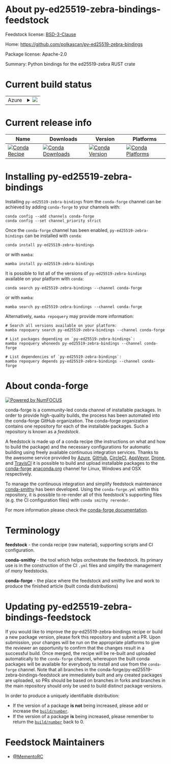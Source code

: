 About py-ed25519-zebra-bindings-feedstock
=========================================

Feedstock license: [BSD-3-Clause](https://github.com/conda-forge/py-ed25519-zebra-bindings-feedstock/blob/main/LICENSE.txt)

Home: https://github.com/polkascan/py-ed25519-zebra-bindings

Package license: Apache-2.0

Summary: Python bindings for the ed25519-zebra RUST crate

Current build status
====================


<table>
    
  <tr>
    <td>Azure</td>
    <td>
      <details>
        <summary>
          <a href="https://dev.azure.com/conda-forge/feedstock-builds/_build/latest?definitionId=20656&branchName=main">
            <img src="https://dev.azure.com/conda-forge/feedstock-builds/_apis/build/status/py-ed25519-zebra-bindings-feedstock?branchName=main">
          </a>
        </summary>
        <table>
          <thead><tr><th>Variant</th><th>Status</th></tr></thead>
          <tbody><tr>
              <td>linux_64_python3.10</td>
              <td>
                <a href="https://dev.azure.com/conda-forge/feedstock-builds/_build/latest?definitionId=20656&branchName=main">
                  <img src="https://dev.azure.com/conda-forge/feedstock-builds/_apis/build/status/py-ed25519-zebra-bindings-feedstock?branchName=main&jobName=linux&configuration=linux%20linux_64_python3.10" alt="variant">
                </a>
              </td>
            </tr><tr>
              <td>linux_64_python3.11</td>
              <td>
                <a href="https://dev.azure.com/conda-forge/feedstock-builds/_build/latest?definitionId=20656&branchName=main">
                  <img src="https://dev.azure.com/conda-forge/feedstock-builds/_apis/build/status/py-ed25519-zebra-bindings-feedstock?branchName=main&jobName=linux&configuration=linux%20linux_64_python3.11" alt="variant">
                </a>
              </td>
            </tr><tr>
              <td>linux_64_python3.12</td>
              <td>
                <a href="https://dev.azure.com/conda-forge/feedstock-builds/_build/latest?definitionId=20656&branchName=main">
                  <img src="https://dev.azure.com/conda-forge/feedstock-builds/_apis/build/status/py-ed25519-zebra-bindings-feedstock?branchName=main&jobName=linux&configuration=linux%20linux_64_python3.12" alt="variant">
                </a>
              </td>
            </tr><tr>
              <td>linux_64_python3.8</td>
              <td>
                <a href="https://dev.azure.com/conda-forge/feedstock-builds/_build/latest?definitionId=20656&branchName=main">
                  <img src="https://dev.azure.com/conda-forge/feedstock-builds/_apis/build/status/py-ed25519-zebra-bindings-feedstock?branchName=main&jobName=linux&configuration=linux%20linux_64_python3.8" alt="variant">
                </a>
              </td>
            </tr><tr>
              <td>linux_64_python3.9</td>
              <td>
                <a href="https://dev.azure.com/conda-forge/feedstock-builds/_build/latest?definitionId=20656&branchName=main">
                  <img src="https://dev.azure.com/conda-forge/feedstock-builds/_apis/build/status/py-ed25519-zebra-bindings-feedstock?branchName=main&jobName=linux&configuration=linux%20linux_64_python3.9" alt="variant">
                </a>
              </td>
            </tr><tr>
              <td>osx_64_python3.10</td>
              <td>
                <a href="https://dev.azure.com/conda-forge/feedstock-builds/_build/latest?definitionId=20656&branchName=main">
                  <img src="https://dev.azure.com/conda-forge/feedstock-builds/_apis/build/status/py-ed25519-zebra-bindings-feedstock?branchName=main&jobName=osx&configuration=osx%20osx_64_python3.10" alt="variant">
                </a>
              </td>
            </tr><tr>
              <td>osx_64_python3.11</td>
              <td>
                <a href="https://dev.azure.com/conda-forge/feedstock-builds/_build/latest?definitionId=20656&branchName=main">
                  <img src="https://dev.azure.com/conda-forge/feedstock-builds/_apis/build/status/py-ed25519-zebra-bindings-feedstock?branchName=main&jobName=osx&configuration=osx%20osx_64_python3.11" alt="variant">
                </a>
              </td>
            </tr><tr>
              <td>osx_64_python3.12</td>
              <td>
                <a href="https://dev.azure.com/conda-forge/feedstock-builds/_build/latest?definitionId=20656&branchName=main">
                  <img src="https://dev.azure.com/conda-forge/feedstock-builds/_apis/build/status/py-ed25519-zebra-bindings-feedstock?branchName=main&jobName=osx&configuration=osx%20osx_64_python3.12" alt="variant">
                </a>
              </td>
            </tr><tr>
              <td>osx_64_python3.8</td>
              <td>
                <a href="https://dev.azure.com/conda-forge/feedstock-builds/_build/latest?definitionId=20656&branchName=main">
                  <img src="https://dev.azure.com/conda-forge/feedstock-builds/_apis/build/status/py-ed25519-zebra-bindings-feedstock?branchName=main&jobName=osx&configuration=osx%20osx_64_python3.8" alt="variant">
                </a>
              </td>
            </tr><tr>
              <td>osx_64_python3.9</td>
              <td>
                <a href="https://dev.azure.com/conda-forge/feedstock-builds/_build/latest?definitionId=20656&branchName=main">
                  <img src="https://dev.azure.com/conda-forge/feedstock-builds/_apis/build/status/py-ed25519-zebra-bindings-feedstock?branchName=main&jobName=osx&configuration=osx%20osx_64_python3.9" alt="variant">
                </a>
              </td>
            </tr><tr>
              <td>win_64_python3.10</td>
              <td>
                <a href="https://dev.azure.com/conda-forge/feedstock-builds/_build/latest?definitionId=20656&branchName=main">
                  <img src="https://dev.azure.com/conda-forge/feedstock-builds/_apis/build/status/py-ed25519-zebra-bindings-feedstock?branchName=main&jobName=win&configuration=win%20win_64_python3.10" alt="variant">
                </a>
              </td>
            </tr><tr>
              <td>win_64_python3.11</td>
              <td>
                <a href="https://dev.azure.com/conda-forge/feedstock-builds/_build/latest?definitionId=20656&branchName=main">
                  <img src="https://dev.azure.com/conda-forge/feedstock-builds/_apis/build/status/py-ed25519-zebra-bindings-feedstock?branchName=main&jobName=win&configuration=win%20win_64_python3.11" alt="variant">
                </a>
              </td>
            </tr><tr>
              <td>win_64_python3.12</td>
              <td>
                <a href="https://dev.azure.com/conda-forge/feedstock-builds/_build/latest?definitionId=20656&branchName=main">
                  <img src="https://dev.azure.com/conda-forge/feedstock-builds/_apis/build/status/py-ed25519-zebra-bindings-feedstock?branchName=main&jobName=win&configuration=win%20win_64_python3.12" alt="variant">
                </a>
              </td>
            </tr><tr>
              <td>win_64_python3.8</td>
              <td>
                <a href="https://dev.azure.com/conda-forge/feedstock-builds/_build/latest?definitionId=20656&branchName=main">
                  <img src="https://dev.azure.com/conda-forge/feedstock-builds/_apis/build/status/py-ed25519-zebra-bindings-feedstock?branchName=main&jobName=win&configuration=win%20win_64_python3.8" alt="variant">
                </a>
              </td>
            </tr><tr>
              <td>win_64_python3.9</td>
              <td>
                <a href="https://dev.azure.com/conda-forge/feedstock-builds/_build/latest?definitionId=20656&branchName=main">
                  <img src="https://dev.azure.com/conda-forge/feedstock-builds/_apis/build/status/py-ed25519-zebra-bindings-feedstock?branchName=main&jobName=win&configuration=win%20win_64_python3.9" alt="variant">
                </a>
              </td>
            </tr>
          </tbody>
        </table>
      </details>
    </td>
  </tr>
</table>

Current release info
====================

| Name | Downloads | Version | Platforms |
| --- | --- | --- | --- |
| [![Conda Recipe](https://img.shields.io/badge/recipe-py--ed25519--zebra--bindings-green.svg)](https://anaconda.org/conda-forge/py-ed25519-zebra-bindings) | [![Conda Downloads](https://img.shields.io/conda/dn/conda-forge/py-ed25519-zebra-bindings.svg)](https://anaconda.org/conda-forge/py-ed25519-zebra-bindings) | [![Conda Version](https://img.shields.io/conda/vn/conda-forge/py-ed25519-zebra-bindings.svg)](https://anaconda.org/conda-forge/py-ed25519-zebra-bindings) | [![Conda Platforms](https://img.shields.io/conda/pn/conda-forge/py-ed25519-zebra-bindings.svg)](https://anaconda.org/conda-forge/py-ed25519-zebra-bindings) |

Installing py-ed25519-zebra-bindings
====================================

Installing `py-ed25519-zebra-bindings` from the `conda-forge` channel can be achieved by adding `conda-forge` to your channels with:

```
conda config --add channels conda-forge
conda config --set channel_priority strict
```

Once the `conda-forge` channel has been enabled, `py-ed25519-zebra-bindings` can be installed with `conda`:

```
conda install py-ed25519-zebra-bindings
```

or with `mamba`:

```
mamba install py-ed25519-zebra-bindings
```

It is possible to list all of the versions of `py-ed25519-zebra-bindings` available on your platform with `conda`:

```
conda search py-ed25519-zebra-bindings --channel conda-forge
```

or with `mamba`:

```
mamba search py-ed25519-zebra-bindings --channel conda-forge
```

Alternatively, `mamba repoquery` may provide more information:

```
# Search all versions available on your platform:
mamba repoquery search py-ed25519-zebra-bindings --channel conda-forge

# List packages depending on `py-ed25519-zebra-bindings`:
mamba repoquery whoneeds py-ed25519-zebra-bindings --channel conda-forge

# List dependencies of `py-ed25519-zebra-bindings`:
mamba repoquery depends py-ed25519-zebra-bindings --channel conda-forge
```


About conda-forge
=================

[![Powered by
NumFOCUS](https://img.shields.io/badge/powered%20by-NumFOCUS-orange.svg?style=flat&colorA=E1523D&colorB=007D8A)](https://numfocus.org)

conda-forge is a community-led conda channel of installable packages.
In order to provide high-quality builds, the process has been automated into the
conda-forge GitHub organization. The conda-forge organization contains one repository
for each of the installable packages. Such a repository is known as a *feedstock*.

A feedstock is made up of a conda recipe (the instructions on what and how to build
the package) and the necessary configurations for automatic building using freely
available continuous integration services. Thanks to the awesome service provided by
[Azure](https://azure.microsoft.com/en-us/services/devops/), [GitHub](https://github.com/),
[CircleCI](https://circleci.com/), [AppVeyor](https://www.appveyor.com/),
[Drone](https://cloud.drone.io/welcome), and [TravisCI](https://travis-ci.com/)
it is possible to build and upload installable packages to the
[conda-forge](https://anaconda.org/conda-forge) [anaconda.org](https://anaconda.org/)
channel for Linux, Windows and OSX respectively.

To manage the continuous integration and simplify feedstock maintenance
[conda-smithy](https://github.com/conda-forge/conda-smithy) has been developed.
Using the ``conda-forge.yml`` within this repository, it is possible to re-render all of
this feedstock's supporting files (e.g. the CI configuration files) with ``conda smithy rerender``.

For more information please check the [conda-forge documentation](https://conda-forge.org/docs/).

Terminology
===========

**feedstock** - the conda recipe (raw material), supporting scripts and CI configuration.

**conda-smithy** - the tool which helps orchestrate the feedstock.
                   Its primary use is in the construction of the CI ``.yml`` files
                   and simplify the management of *many* feedstocks.

**conda-forge** - the place where the feedstock and smithy live and work to
                  produce the finished article (built conda distributions)


Updating py-ed25519-zebra-bindings-feedstock
============================================

If you would like to improve the py-ed25519-zebra-bindings recipe or build a new
package version, please fork this repository and submit a PR. Upon submission,
your changes will be run on the appropriate platforms to give the reviewer an
opportunity to confirm that the changes result in a successful build. Once
merged, the recipe will be re-built and uploaded automatically to the
`conda-forge` channel, whereupon the built conda packages will be available for
everybody to install and use from the `conda-forge` channel.
Note that all branches in the conda-forge/py-ed25519-zebra-bindings-feedstock are
immediately built and any created packages are uploaded, so PRs should be based
on branches in forks and branches in the main repository should only be used to
build distinct package versions.

In order to produce a uniquely identifiable distribution:
 * If the version of a package **is not** being increased, please add or increase
   the [``build/number``](https://docs.conda.io/projects/conda-build/en/latest/resources/define-metadata.html#build-number-and-string).
 * If the version of a package **is** being increased, please remember to return
   the [``build/number``](https://docs.conda.io/projects/conda-build/en/latest/resources/define-metadata.html#build-number-and-string)
   back to 0.

Feedstock Maintainers
=====================

* [@MementoRC](https://github.com/MementoRC/)

